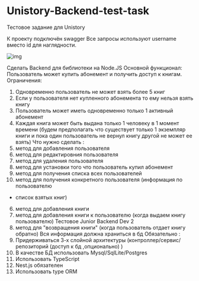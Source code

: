 # Unistory-Backend-test-task
Тестовое задание для Unistory

К проекту подключён swagger
Все запросы используют username вместо id для наглядности.

![img](https://i.imgur.com/5nSnnhY.png)

Сделать Backend для библиотеки на Node.JS
Основной функционал:
Пользователь может купить абонемент и получить доступ к книгам.
Ограничения:
1) Одновременно пользователь не может взять более 5 книг
2) Если у пользователя нет купленного абонемента то ему нельзя взять книгу
3) Пользователь может иметь одновременно только 1 активный абонемент
4) Каждая книга может быть выдана только 1 человеку в 1 момент времени (будем
предполагать что существует только 1 экземпляр книги и пока один пользователь
не вернул книгу другой не может ее взять)
Что нужно сделать :
1) метод для добавления пользователя
2) метод для редактировния пользователя
3) метод для удаления пользователя
3) метод для установки того что пользователь купил абонемент
4) метод для получения списка всех пользователей
5) метод для получения конкретного пользователя (информация по пользователю
+ список взятых книг)
6) метод для добавления книги
7) метод для добавления книги к пользователю (когда выдаем книгу пользователю)
Тестовое Junior Backend Dev 2
8) метод для "возвращения книги" (когда пользователь отдает книгу обратно)
Вся информация должна храниться в бд
Обязательно :
1) Придерживаться 3-х слойной архитектуры (контроллер/сервис/репозиторий
(доступ к бд ,опционально) )
2) В качестве БД использовать Mysql/SqlLite/Postgres
3) Использовать TypeScript
4) Nest.js обязателен
5) Использовать type ORM
